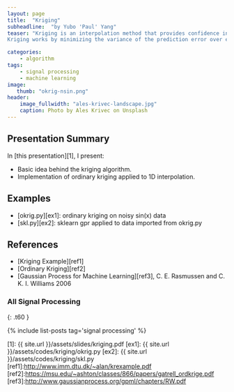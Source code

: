 ```yaml
---
layout: page
title:  "Kriging"
subheadline:  "by Yubo 'Paul' Yang"
teaser: "Kriging is an interpolation method that provides confidence interval to its predictions.
Kriging works by minimizing the variance of the prediction error over existing data."

categories:
    - algorithm
tags:
    - signal processing
    - machine learning
image:
   thumb: "okrig-nsin.png"
header:
    image_fullwidth: "ales-krivec-landscape.jpg"
    caption: Photo by Ales Krivec on Unsplash
---
```

<!-- Page Content Starts Here -->

## Presentation Summary
In [this presentation][1], I present:

  * Basic idea behind the kriging algorithm.
  * Implementation of ordinary kriging applied to 1D interpolation.

## Examples
  * [okrig.py][ex1]: ordinary kriging on noisy sin(x) data
  * [skl.py][ex2]: sklearn gpr applied to data imported from okrig.py

## References
  * [Kriging Example][ref1]
  * [Ordinary Kriging][ref2]
  * [Gaussian Process for Machine Learning][ref3], C. E. Rasmussen and C. K. I. Williams 2006

### All Signal Processing
{: .t60 }

{% include list-posts tag='signal processing' %}

[1]:   {{ site.url }}/assets/slides/kriging.pdf
[ex1]: {{ site.url }}/assets/codes/kriging/okrig.py
[ex2]: {{ site.url }}/assets/codes/kriging/skl.py
[ref1]:http://www.imm.dtu.dk/~alan/krexample.pdf
[ref2]:https://msu.edu/~ashton/classes/866/papers/gatrell_ordkrige.pdf
[ref3]:http://www.gaussianprocess.org/gpml/chapters/RW.pdf
